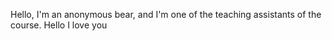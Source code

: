 Hello, I'm an anonymous bear, and I'm one of the teaching assistants of the course.
Hello I love you

